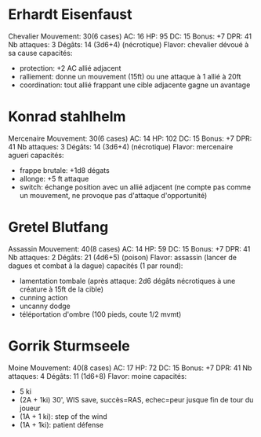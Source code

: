 # Erhardt Eisenfaust
Chevalier
Mouvement: 30(6 cases)
AC: 16
HP: 95
DC: 15
Bonus: +7
DPR: 41
Nb attaques: 3
Dégâts: 14 (3d6+4) (nécrotique)
Flavor: chevalier dévoué à sa cause
capacités:
- protection: +2 AC allié adjacent
- ralliement: donne un mouvement (15ft) ou une attaque à 1 allié à 20ft
- coordination: tout allié frappant une cible adjacente gagne un avantage

# Konrad stahlhelm
Mercenaire
Mouvement: 30(6 cases)
AC: 14
HP: 102
DC: 15
Bonus: +7
DPR: 41
Nb attaques: 3
Dégâts: 14 (3d6+4) (nécrotique)
Flavor: mercenaire agueri
capacités:
- frappe brutale: +1d8 dégats
- allonge: +5 ft attaque
- switch: échange position avec un allié adjacent (ne compte pas comme un mouvement, ne provoque pas d'attaque d'opportunité)
 
# Gretel Blutfang
Assassin
Mouvement: 40(8 cases)
AC: 14
HP: 59
DC: 15
Bonus: +7
DPR: 41
Nb attaques: 2
Dégâts: 21 (4d6+5) (poison)
Flavor: assassin (lancer de dagues et combat à la dague)
capacités (1 par round):
- lamentation tombale (après attaque: 2d6 dégâts nécrotiques à une créature à 15ft de la cible)
- cunning action
- uncanny dodge
- téléportation d'ombre (100 pieds, coute 1/2 mvmt)
 
# Gorrik Sturmseele
Moine
Mouvement: 40(8 cases)
AC: 17
HP: 72
DC: 15
Bonus: +7
DPR: 41
Nb attaques: 4
Dégâts: 11 (1d6+8)
Flavor: moine
capacités:
- 5 ki
- (2A + 1ki) 30', WIS save, succès=RAS, echec=peur jusque fin de tour du joueur
- (1A + 1 ki): step of the wind
- (1A + 1ki): patient défense